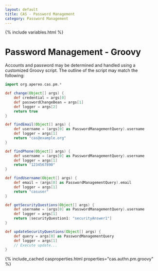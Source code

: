 ```yaml
---
layout: default
title: CAS - Password Management
category: Password Management
---
```


{% include variables.html %}

# Password Management - Groovy

Accounts and password may be determined and handled using a customized Groovy script. The outline of the script may match the following:

```groovy
import org.apereo.cas.pm.*

def change(Object[] args) {
    def credential = args[0]
    def passwordChangeBean = args[1]
    def logger = args[2]
    return true
}

def findEmail(Object[] args) {
    def username = (args[0] as PasswordManagementQuery).username
    def logger = args[1]
    return "cas@example.org"
}

def findPhone(Object[] args) {
    def username = (args[0] as PasswordManagementQuery).username
    def logger = args[1]
    return "1234567890"
}

def findUsername(Object[] args) {
    def email = (args[0] as PasswordManagementQuery).email
    def logger = args[1]
    return "casuser"
}

def getSecurityQuestions(Object[] args) {
    def username = (args[0] as PasswordManagementQuery).username
    def logger = args[1]
    return [securityQuestion1: "securityAnswer1"]
}

def updateSecurityQuestions(Object[] args) {
    def query = args[0] as PasswordManagementQuery
    def logger = args[1]
    // Execute update...
}
```

{% include_cached casproperties.html properties="cas.authn.pm.groovy" %}
